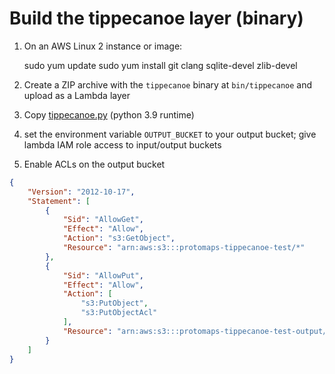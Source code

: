 # Build the tippecanoe layer (binary)

1. On an AWS Linux 2 instance or image:

    sudo yum update
    sudo yum install git clang sqlite-devel zlib-devel

2. Create a ZIP archive with the `tippecanoe` binary at `bin/tippecanoe` and upload as a Lambda layer
3. Copy [tippecanoe.py](tippecanoe.py) (python 3.9 runtime)
4. set the environment variable `OUTPUT_BUCKET` to your output bucket; give lambda IAM role access to input/output buckets
5. Enable ACLs on the output bucket

```json
{
    "Version": "2012-10-17",
    "Statement": [
        {
            "Sid": "AllowGet",
            "Effect": "Allow",
            "Action": "s3:GetObject",
            "Resource": "arn:aws:s3:::protomaps-tippecanoe-test/*"
        },
        {
            "Sid": "AllowPut",
            "Effect": "Allow",
            "Action": [
                "s3:PutObject",
                "s3:PutObjectAcl"
            ],
            "Resource": "arn:aws:s3:::protomaps-tippecanoe-test-output/*"
        }
    ]
}
```